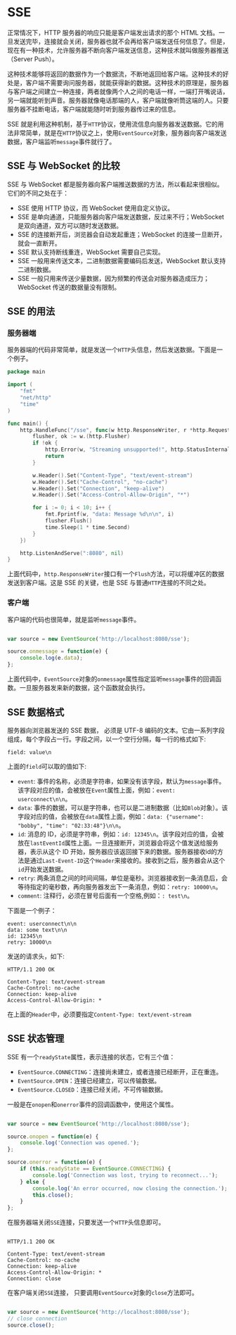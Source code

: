 # SSE
正常情况下，HTTP 服务器的响应只能是客户端发出请求的那个 HTML 文档。一旦发送完毕，连接就会关闭，服务器也就不会再给客户端发送任何信息了。但是，现在有一种技术，允许服务器不断向客户端发送信息，这种技术就叫做服务器推送（Server Push）。

这种技术能够将返回的数据作为一个数据流，不断地返回给客户端。这种技术的好处是，客户端不需要询问服务器，就能获得新的数据。这种技术的原理是，服务器与客户端之间建立一种连接，两者就像两个人之间的电话一样，一端打开嘴说话，另一端就能听到声音。服务器就像电话那端的人，客户端就像听筒这端的人。只要服务器不挂断电话，客户端就能随时听到服务器传过来的信息。

SSE 就是利用这种机制，基于`HTTP`协议，使用流信息向服务器发送数据。它的用法非常简单，就是在`HTTP`协议之上，使用`EventSource`对象，服务器向客户端发送数据，客户端监听`message`事件就行了。

## SSE 与 WebSocket 的比较
SSE 与 WebSocket 都是服务器向客户端推送数据的方法，所以看起来很相似。它们的不同之处在于：

- SSE 使用 HTTP 协议，而 WebSocket 使用自定义协议。
- SSE 是单向通道，只能服务器向客户端发送数据，反过来不行；WebSocket 是双向通道，双方可以随时发送数据。
- SSE 的连接断开后，浏览器会自动发起重连；WebSocket 的连接一旦断开，就会一直断开。
- SSE 默认支持断线重连，WebSocket 需要自己实现。
- SSE 一般用来传送文本，二进制数据需要编码后发送，WebSocket 默认支持二进制数据。
- SSE 一般只用来传送少量数据，因为频繁的传送会对服务器造成压力；WebSocket 传送的数据量没有限制。

## SSE 的用法

### 服务器端

服务器端的代码非常简单，就是发送一个`HTTP`头信息，然后发送数据。下面是一个例子。

```go
package main

import (
    "fmt"
    "net/http"
    "time"
)

func main() {
    http.HandleFunc("/sse", func(w http.ResponseWriter, r *http.Request) {
        flusher, ok := w.(http.Flusher)
        if !ok {
            http.Error(w, "Streaming unsupported!", http.StatusInternalServerError)
            return
        }

        w.Header().Set("Content-Type", "text/event-stream")
        w.Header().Set("Cache-Control", "no-cache")
        w.Header().Set("Connection", "keep-alive")
        w.Header().Set("Access-Control-Allow-Origin", "*")

        for i := 0; i < 10; i++ {
            fmt.Fprintf(w, "data: Message %d\n\n", i)
            flusher.Flush()
            time.Sleep(1 * time.Second)
        }
    })

    http.ListenAndServe(":8080", nil)
}
```
上面代码中，`http.ResponseWriter`接口有一个`Flush`方法，可以将缓冲区的数据发送到客户端。这是 SSE 的关键，也是 SSE 与普通`HTTP`连接的不同之处。

### 客户端

客户端的代码也很简单，就是监听`message`事件。

```js

var source = new EventSource('http://localhost:8080/sse');

source.onmessage = function(e) {
    console.log(e.data);
};
```
上面代码中，`EventSource`对象的`onmessage`属性指定监听`message`事件的回调函数。一旦服务器发来新的数据，这个函数就会执行。

## SSE 数据格式

服务器向浏览器发送的 SSE 数据， 必须是 UTF-8 编码的文本。它由一系列字段组成，每个字段占一行。字段之间，以一个空行分隔，每一行的格式如下:

```http
field: value\n
```
上面的`field`可以取的值如下:

- `event`: 事件的名称，必须是字符串，如果没有该字段，默认为`message`事件。该字段对应的值，会被放在`Event`属性上面，例如：`event: userconnect\n\n`。
- `data`: 事件的数据，可以是字符串，也可以是二进制数据（比如`Blob`对象）。该字段对应的值，会被放在`data`属性上面，例如：`data: {"username": "bobby", "time": "02:33:48"}\n\n`。
- `id`: 消息的 ID，必须是字符串，例如：`id: 12345\n`。该字段对应的值，会被放在`lastEventId`属性上面。一旦连接断开，浏览器会将这个值发送给服务器，表示从这个 ID 开始，服务器应该返回接下来的数据。服务器接收id的方法是通过`Last-Event-ID`这个`Header`来接收的。接收到之后，服务器会从这个`id`开始发送数据。
- `retry`: 两条消息之间的时间间隔，单位是毫秒。浏览器接收到一条消息后，会等待指定的毫秒数，再向服务器发出下一条消息，例如：`retry: 10000\n`。
- `comment`: 注释行，必须在冒号后面有一个空格,例如：`: test\n`。

下面是一个例子：

```http
event: userconnect\n\n
data: some text\n\n
id: 12345\n
retry: 10000\n
```

发送的请求头，如下: 

```http
HTTP/1.1 200 OK

Content-Type: text/event-stream
Cache-Control: no-cache
Connection: keep-alive
Access-Control-Allow-Origin: *
```
在上面的`Header`中，必须要指定`Content-Type: text/event-stream`

## SSE 状态管理

SSE 有一个`readyState`属性，表示连接的状态，它有三个值：

- `EventSource.CONNECTING`：连接尚未建立，或者连接已经断开，正在重连。
- `EventSource.OPEN`：连接已经建立，可以传输数据。
- `EventSource.CLOSED`：连接已经关闭，不可传输数据。

一般是在`onopen`和`onerror`事件的回调函数中，使用这个属性。

```js

var source = new EventSource('http://localhost:8080/sse');

source.onopen = function(e) {
    console.log('Connection was opened.');
};

source.onerror = function(e) {
    if (this.readyState == EventSource.CONNECTING) {
        console.log('Connection was lost, trying to reconnect...');
    } else {
        console.log('An error occurred, now closing the connection.');
        this.close();
    }
};
```

在服务器端关闭`SSE`连接，只要发送一个`HTTP`头信息即可。

```http

HTTP/1.1 200 OK

Content-Type: text/event-stream
Cache-Control: no-cache
Connection: keep-alive
Access-Control-Allow-Origin: *
Connection: close
```

在客户端关闭`SSE`连接， 只要调用`EventSource`对象的`close`方法即可。

```js

var source = new EventSource('http://localhost:8080/sse');
// close connection
source.close();
```
